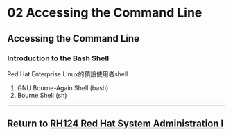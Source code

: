 # 02 Accessing the Command Line
## Accessing the Command Line
### Introduction to the Bash Shell
Red Hat Enterprise Linux的預設使用者shell
1. GNU Bourne-Again Shell (bash)
2. Bourne Shell (sh)
---
## Return to [RH124 Red Hat System Administration I](/rh124_red_hat_system_administration_i/README.md)
